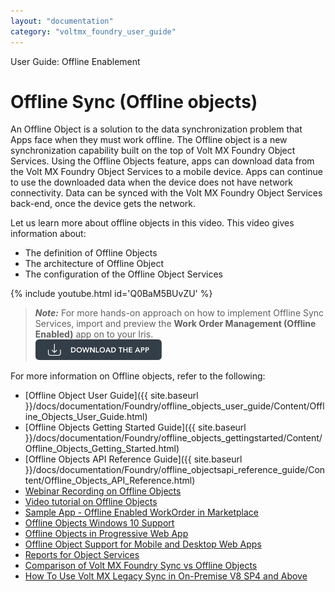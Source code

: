 ```yaml
---
layout: "documentation"
category: "voltmx_foundry_user_guide"
---
```

                              

User Guide: Offline Enablement

  

**Offline Sync (Offline objects)**
==================================

An Offline Object is a solution to the data synchronization problem that Apps face when they must work offline. The Offline object is a new synchronization capability built on the top of Volt MX Foundry Object Services. Using the Offline Objects feature, apps can download data from the Volt MX Foundry Object Services to a mobile device. Apps can continue to use the downloaded data when the device does not have network connectivity. Data can be synced with the Volt MX Foundry Object Services back-end, once the device gets the network.

Let us learn more about offline objects in this video. This video gives information about:

*   The definition of Offline Objects
*   The architecture of Offline Object
*   The configuration of the Offline Object Services

{% include youtube.html id='Q0BaM5BUvZU' %}

> **_Note:_** For more hands-on approach on how to implement Offline Sync Services, import and preview the **Work Order Management (Offline Enabled)** app on to your Iris.  
![](Resources/Images/Download_Button_08_202x33.png)

For more information on Offline objects, refer to the following:

*   [Offline Object User Guide]({{ site.baseurl }}/docs/documentation/Foundry/offline_objects_user_guide/Content/Offline_Objects_User_Guide.html)
*   [Offline Objects Getting Started Guide]({{ site.baseurl }}/docs/documentation/Foundry/offline_objects_gettingstarted/Content/Offline_Objects_Getting_Started.html)
*   [Offline Objects API Reference Guide]({{ site.baseurl }}/docs/documentation/Foundry/offline_objectsapi_reference_guide/Content/Offline_Objects_API_Reference.html)
*   [Webinar Recording on Offline Objects](https://support.hcltechsw.com/csm?id=kb_article&sysparm_article=KB0083698)
*   [Video tutorial on Offline Objects](https://youtu.be/mw_OhdC3JxE)
*   [Sample App - Offline Enabled WorkOrder in Marketplace](https://marketplace.kony.com/items/work-order-management-offline-enabled)
*   [Offline Objects Windows 10 Support](https://support.hcltechsw.com/csm?id=kb_article&sysparm_article=KB0083640)
*   [Offline Objects in Progressive Web App](https://support.hcltechsw.com/csm?id=kb_article&sysparm_article=KB0083686)
*   [Offline Object Support for Mobile and Desktop Web Apps](https://support.hcltechsw.com/csm?id=kb_article&sysparm_article=KB0083617)
*   [Reports for Object Services](https://support.hcltechsw.com/csm?id=kb_article&sysparm_article=KB0083684)
*   [Comparison of Volt MX Foundry Sync vs Offline Objects](https://support.hcltechsw.com/csm?id=kb_article&sysparm_article=KB0083857)
*   [How To Use Volt MX Legacy Sync in On-Premise V8 SP4 and Above](https://support.hcltechsw.com/csm?id=kb_article&sysparm_article=KB0083443)
